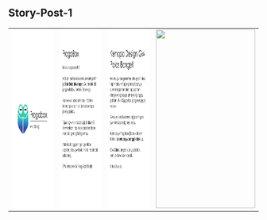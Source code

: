 ## Story-Post-1

<table>
  <tr>
    <td><img width="200px" height="360px" src="story-post-1.png"></td>
    <td><img width="200px" height="360px" src="story-post-2.png"></td>
    <td><img width="200px" height="360px" src="story-post-3.png"></td>
    <td><img width="200px" height="360px" src="story-post-4.png"></td>
  </tr>
</table>
